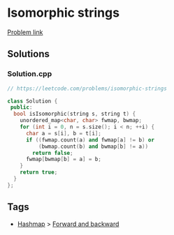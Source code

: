 # Isomorphic strings

[Problem link](https://leetcode.com/problems/isomorphic-strings)

## Solutions


### Solution.cpp
```cpp
// https://leetcode.com/problems/isomorphic-strings

class Solution {
 public:
  bool isIsomorphic(string s, string t) {
    unordered_map<char, char> fwmap, bwmap;
    for (int i = 0, n = s.size(); i < n; ++i) {
      char a = s[i], b = t[i];
      if ((fwmap.count(a) and fwmap[a] != b) or
          (bwmap.count(b) and bwmap[b] != a))
        return false;
      fwmap[bwmap[b] = a] = b;
    }
    return true;
  }
};
```
## Tags

* [Hashmap](/README.md#Hashmap) > [Forward and backward](/README.md#Hashmap-Forward_and_backward)
